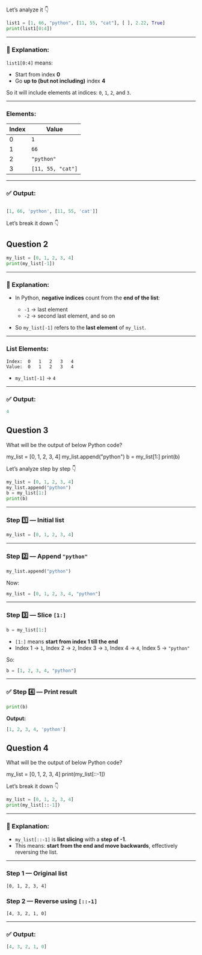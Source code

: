 Let’s analyze it 👇

```python
list1 = [1, 66, "python", [11, 55, "cat"], [ ], 2.22, True]
print(list1[0:4])
```

---

### 🧩 Explanation:

`list1[0:4]` means:

* Start from index **0**
* Go **up to (but not including)** index **4**

So it will include elements at indices:
`0`, `1`, `2`, and `3`.

---

### Elements:

| Index | Value             |
| ----- | ----------------- |
| 0     | `1`               |
| 1     | `66`              |
| 2     | `"python"`        |
| 3     | `[11, 55, "cat"]` |

---

### ✅ Output:

```python

[1, 66, 'python', [11, 55, 'cat']]
```

Let’s break it down 👇

## Question 2

```python
my_list = [0, 1, 2, 3, 4]
print(my_list[-1])
```

---

### 🧩 Explanation:

* In Python, **negative indices** count from the **end of the list**:

  * `-1` → last element
  * `-2` → second last element, and so on

* So `my_list[-1]` refers to the **last element** of `my_list`.

---

### List Elements:

```
Index:  0   1   2   3   4
Value:  0   1   2   3   4
```

* `my_list[-1]` → `4`

---

### ✅ Output:

```python
4
```

## Question 3

What will be the output of below Python code?

my_list = [0, 1, 2, 3, 4]
my_list.append("python")
b = my_list[1:]
print(b)

Let’s analyze step by step 👇

```python
my_list = [0, 1, 2, 3, 4]
my_list.append("python")
b = my_list[1:]
print(b)
```

---

### Step 1️⃣ — Initial list

```python
my_list = [0, 1, 2, 3, 4]
```

---

### Step 2️⃣ — Append `"python"`

```python
my_list.append("python")
```

Now:

```python
my_list = [0, 1, 2, 3, 4, "python"]
```

---

### Step 3️⃣ — Slice `[1:]`

```python
b = my_list[1:]
```

* `[1:]` means **start from index 1 till the end**
* Index 1 → `1`, Index 2 → `2`, Index 3 → `3`, Index 4 → `4`, Index 5 → `"python"`

So:

```python
b = [1, 2, 3, 4, "python"]
```

---

### ✅ Step 4️⃣ — Print result

```python
print(b)
```

**Output:**

```python
[1, 2, 3, 4, 'python']
```


## Question 4

What will be the output of below Python code?

my_list = [0, 1, 2, 3, 4]
print(my_list[::-1])

Let’s break it down 👇

```python
my_list = [0, 1, 2, 3, 4]
print(my_list[::-1])
```

---

### 🧩 Explanation:

* `my_list[::-1]` is **list slicing** with a **step of -1**.
* This means: **start from the end and move backwards**, effectively reversing the list.

---

### Step 1 — Original list

```
[0, 1, 2, 3, 4]
```

### Step 2 — Reverse using `[::-1]`

```
[4, 3, 2, 1, 0]
```

---

### ✅ Output:

```python
[4, 3, 2, 1, 0]
```

